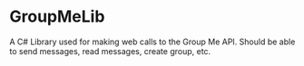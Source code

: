 # GroupMeLib
A C# Library used for making web calls to the Group Me API. Should be able to send messages, read messages, create group, etc.

